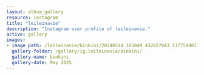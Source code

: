 ```yaml
---
layout: album_gallery
resource: instagram
title: "leileinavie"
description: "Instagram user profile of leileinavie."
active: gallery
images: 
- image_path: /leileinavie/binkini/20240314_165049_432827943_1177599873225978_7764645924330358126_n.jpg
  gallery-folder: /gallery/ig.leileinavie/binkini/
  gallery-name: binkini
  gallery-date: May 2025
---
```

